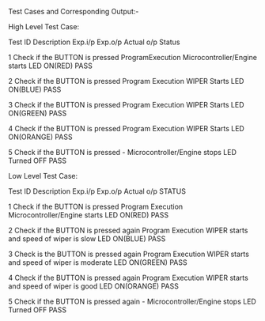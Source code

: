 Test Cases and Corresponding Output:-

High Level Test Case:


Test ID	             Description              Exp.i/p	                 Exp.o/p	                    Actual o/p	            Status

1	       Check if the BUTTON  is pressed  	ProgramExecution	   Microcontroller/Engine starts	  LED ON(RED)	               PASS


2	       Check if the BUTTON is pressed	    Program Execution   	WIPER Starts	                  LED ON(BLUE)               	PASS


3	       Check if the BUTTON is pressed   	Program Execution   	WIPER Starts	                  LED ON(GREEN)              	PASS


4	       Check if the BUTTON is pressed	    Program Execution	    WIPER Starts	                  LED ON(ORANGE)              PASS


5	       Check if the BUTTON is pressed	         -               Microcontroller/Engine stops	    LED Turned OFF	             PASS



Low Level Test Case:



Test ID           	Description	               Exp.i/p	                Exp.o/p                     	Actual o/p            	STATUS


1	Check if the BUTTON is pressed	Program Execution	Microcontroller/Engine starts	LED ON(RED)	PASS


2	Check if the BUTTON is pressed again	Program Execution	WIPER starts and speed of wiper is slow	LED ON(BLUE)	PASS


3	Check is the BUTTON is pressed again	Program Execution	WIPER starts and speed of wiper is moderate	LED ON(GREEN)	PASS


4	Check if the BUTTON is pressed again	Program Execution	WIPER starts and speed of wiper is good	LED ON(ORANGE)	PASS


5	Check if the BUTTON is pressed again	-	Microcontroller/Engine stops	LED Turned OFF	PASS


